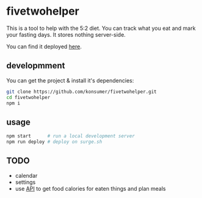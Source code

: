 # fivetwohelper

This is a tool to help with the 5:2 diet.  You can track what you eat and mark your fasting days. It stores nothing server-side.

You can find it deployed [here](https://fivetwohelper.surge.sh).

## developmment

You can get the project & install it's dependencies:

```sh
git clone https://github.com/konsumer/fivetwohelper.git
cd fivetwohelper
npm i
```

## usage

```sh
npm start      # run a local development server
npm run deploy # deploy on surge.sh
```

## TODO

* calendar
* settings
* use [API](https://spoonacular.com/food-api) to get food calories for eaten things and plan meals